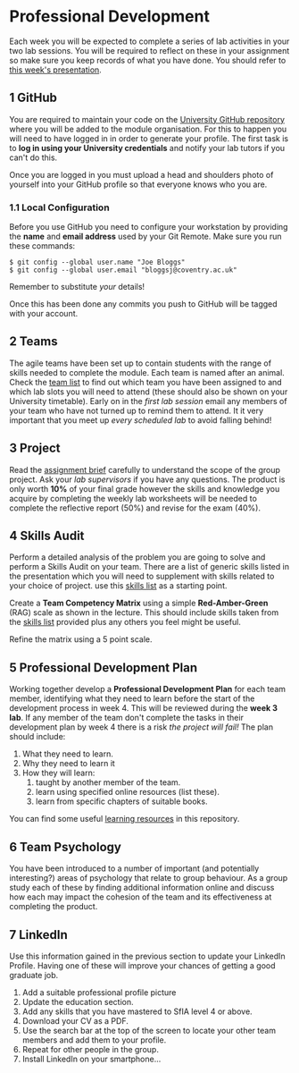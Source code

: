 # Professional Development

Each week you will be expected to complete a series of lab activities in your two lab sessions. You will be required to reflect on these in your assignment so make sure you keep records of what you have done. You should refer to [this week's presentation](https://drive.google.com/open?id=1maN7cEkJXG__t6YWewKS0CRNGLpGPmmDgYxusmk7LRA).

## 1 GitHub
You are required to maintain your code on the [University GitHub repository](https://github.coventry.ac.uk) where you will be added to the module organisation. For this to happen you will need to have logged in in order to generate your profile. The first task is to **log in using your University credentials** and notify your lab tutors if you can't do this.

Once you are logged in you must upload a head and shoulders photo of yourself into your GitHub profile so that everyone knows who you are.

### 1.1 Local Configuration

Before you use GitHub you need to configure your workstation by providing the **name** and **email address** used by your Git Remote. Make sure you run these commands:
```shell
$ git config --global user.name "Joe Bloggs"
$ git config --global user.email "bloggsj@coventry.ac.uk"
```
Remember to substitute _your_ details!

Once this has been done any commits you push to GitHub will be tagged with your account.

## 2 Teams

The agile teams have been set up to contain students with the range of skills needed to complete the module. Each team is named after an animal. Check the [team list](teams/README.md) to find out which team you have been assigned to and which lab slots you will need to attend (these should also be shown on your University timetable). Early on in the _first lab session_ email any members of your team who have not turned up to remind them to attend. It it very important that you meet up _every scheduled lab_ to avoid falling behind!

## 3 Project

Read the [assignment brief](README.md) carefully to understand the scope of the group project. Ask your _lab supervisors_ if you have any questions. The product is only worth **10%** of your final grade however the skills and knowledge you acquire by completing the weekly lab worksheets will be needed to complete the reflective report (50%) and revise for the exam (40%).

## 4 Skills Audit
Perform a detailed analysis of the problem you are going to solve and perform a Skills Audit on your team. There are a list of generic skills listed in the presentation which you will need to supplement with skills related to your choice of project. use this [skills list](exercises/01_prof_dev/README.md) as a starting point.

Create a **Team Competency Matrix** using a simple **Red-Amber-Green** (RAG) scale as shown in the lecture. This should include skills taken from the [skills list](exercises/01_prof_dev/README.md) provided plus any others you feel might be useful.

Refine the matrix using a 5 point scale.

## 5 Professional Development Plan

Working together develop a **Professional Development Plan** for each team member, identifying what they need to learn before the start of the development process in week 4. This will be reviewed during the **week 3 lab**. If any member of the team don't complete the tasks in their development plan by week 4 there is a risk _the project will fail!_ The plan should include:

1. What they need to learn.
2. Why they need to learn it
3. How they will learn:
    1. taught by another member of the team.
    2. learn using specified online resources (list these).
    3. learn from specific chapters of suitable books.

You can find some useful [learning resources](exercises/04_agile_dev/) in this repository.

## 6 Team Psychology

You have been introduced to a number of important (and potentially interesting?) areas of psychology that relate to group behaviour. As a group study each of these by finding additional information online and discuss how each may impact the cohesion of the team and its effectiveness at completing the product.

## 7 LinkedIn
Use this information gained in the previous section to update your LinkedIn Profile. Having one of these will improve your chances of getting a good graduate job.

1. Add a suitable professional profile picture
2. Update the education section.
3. Add any skills that you have mastered to SfIA level 4 or above.
4. Download your CV as a PDF.
5. Use the search bar at the top of the screen to locate your other team members and add them to your profile.
6. Repeat for other people in the group.
7. Install LinkedIn on your smartphone...
